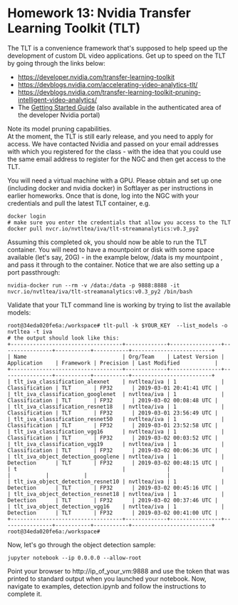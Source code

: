 # Homework 13: Nvidia Transfer Learning Toolkit (TLT)

The TLT is a convenience framework that's supposed to help speed up the development of custom DL video applications. Get up to speed on the TLT by going through the links below:

* https://developer.nvidia.com/transfer-learning-toolkit
* https://devblogs.nvidia.com/accelerating-video-analytics-tlt/
* https://devblogs.nvidia.com/transfer-learning-toolkit-pruning-intelligent-video-analytics/
* The [Getting Started Guide](https://github.com/MIDS-scaling-up/v2/blob/master/week13/hw/Transfer-Learning-Toolkit-Getting-Started-Guide-IVAOpenBeta.pdf) (also available in the authenticated area of the developer Nvidia portal)

Note its model pruning capabilities.  
At the moment, the TLT is still early release, and you need to apply for access. 
We have contacted Nvidia and passed on your email addresses with which you registered for the class - with the idea that you could use the same email address to register for the NGC and then get access to the TLT.  

You will need a virtual machine with a GPU.  Please obtain and set up one (including docker and nvidia docker) in Softlayer as per instructions in earlier homeworks.
Once that is done, log into the NGC with your credentials and pull the latest TLT container, e.g.
```
docker login
# make sure you enter the credentials that allow you access to the TLT
docker pull nvcr.io/nvtltea/iva/tlt-streamanalytics:v0.3_py2
```
Assuming this completed ok, you should now be able to run the TLT container. You will need to have a mountpoint or disk with some space available (let's say, 20G) - in the example below, /data is my mountpoint , and pass it through to the container.  Notice that we are also setting up a port passthrough:
```
nvidia-docker run --rm -v /data:/data -p 9888:8888 -it  nvcr.io/nvtltea/iva/tlt-streamanalytics:v0.3_py2 /bin/bash
```
Validate that your TLT command line is working by trying to list the available models:
```
root@34eda020fe6a:/workspace# tlt-pull -k $YOUR_KEY  --list_models -o nvtltea -t iva
# the output should look like this:
+-----------------------------------+-------------+----------------+----------------+-----------+-----------+-------------------------+
| Name                              | Org/Team    | Latest Version | Application    | Framework | Precision | Last Modified           |
+-----------------------------------+-------------+----------------+----------------+-----------+-----------+-------------------------+
| tlt_iva_classification_alexnet    | nvtltea/iva | 1              | Classification | TLT       | FP32      | 2019-03-01 20:41:41 UTC |
| tlt_iva_classification_googlenet  | nvtltea/iva | 1              | Classification | TLT       | FP32      | 2019-03-02 00:08:48 UTC |
| tlt_iva_classification_resnet18   | nvtltea/iva | 1              | Classification | TLT       | FP32      | 2019-03-01 23:56:49 UTC |
| tlt_iva_classification_resnet50   | nvtltea/iva | 1              | Classification | TLT       | FP32      | 2019-03-01 23:52:58 UTC |
| tlt_iva_classification_vgg16      | nvtltea/iva | 1              | Classification | TLT       | FP32      | 2019-03-02 00:03:52 UTC |
| tlt_iva_classification_vgg19      | nvtltea/iva | 1              | Classification | TLT       | FP32      | 2019-03-02 00:06:36 UTC |
| tlt_iva_object_detection_googlene | nvtltea/iva | 1              | Detection      | TLT       | FP32      | 2019-03-02 00:48:15 UTC |
| t                                 |             |                |                |           |           |                         |
| tlt_iva_object_detection_resnet10 | nvtltea/iva | 1              | Detection      | TLT       | FP32      | 2019-03-02 00:45:16 UTC |
| tlt_iva_object_detection_resnet18 | nvtltea/iva | 1              | Detection      | TLT       | FP32      | 2019-03-02 00:37:46 UTC |
| tlt_iva_object_detection_vgg16    | nvtltea/iva | 1              | Detection      | TLT       | FP32      | 2019-03-02 00:41:00 UTC |
+-----------------------------------+-------------+----------------+----------------+-----------+-----------+-------------------------+
root@34eda020fe6a:/workspace# 
```
Now, let's go through the object detection sample:
```
jupyter notebook --ip 0.0.0.0 --allow-root
```
Point your browser to http://ip_of_your_vm:9888 and use the token that was printed to standard output when you launched your notebook.
Now, navigate to examples, detection.ipynb and follow the instructions to complete it.




